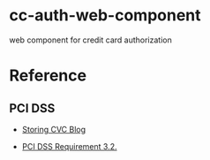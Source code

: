 # cc-auth-web-component
web component for credit card authorization


# Reference

## PCI DSS

* [Storing CVC Blog](https://blog.pcisecuritystandards.org/faq-can-cvc-be-stored-for-card-on-file-or-recurring-transactions)

* [PCI DSS Requirement 3.2.](https://www.pcisecuritystandards.org/documents/Prioritized-Approach-for-PCI_DSS-v3_2.pdf)


